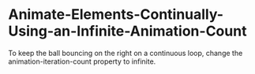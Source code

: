 # Animate-Elements-Continually-Using-an-Infinite-Animation-Count
To keep the ball bouncing on the right on a continuous loop, change the animation-iteration-count property to infinite.
